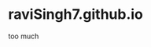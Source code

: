 # raviSingh7.github.io

<html>
<head>
<title>
very hungry
</title>
</head>
<body>
too much
</body>
</html>


